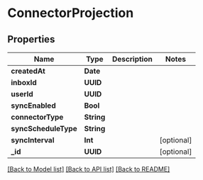 # ConnectorProjection

## Properties
Name | Type | Description | Notes
------------ | ------------- | ------------- | -------------
**createdAt** | **Date** |  | 
**inboxId** | **UUID** |  | 
**userId** | **UUID** |  | 
**syncEnabled** | **Bool** |  | 
**connectorType** | **String** |  | 
**syncScheduleType** | **String** |  | 
**syncInterval** | **Int** |  | [optional] 
**_id** | **UUID** |  | [optional] 

[[Back to Model list]](../README#documentation-for-models) [[Back to API list]](../README#documentation-for-api-endpoints) [[Back to README]](../README)


